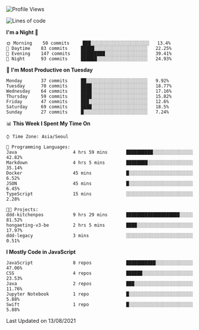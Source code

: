 <!--START_SECTION:waka-->
![Profile Views](http://img.shields.io/badge/Profile%20Views-0-blue)

![Lines of code](https://img.shields.io/badge/From%20Hello%20World%20I%27ve%20Written-92525%20lines%20of%20code-blue)

**I'm a Night 🦉** 

```text
🌞 Morning    50 commits     ███░░░░░░░░░░░░░░░░░░░░░░   13.4% 
🌆 Daytime    83 commits     █████░░░░░░░░░░░░░░░░░░░░   22.25% 
🌃 Evening    147 commits    █████████░░░░░░░░░░░░░░░░   39.41% 
🌙 Night      93 commits     ██████░░░░░░░░░░░░░░░░░░░   24.93%

```
📅 **I'm Most Productive on Tuesday** 

```text
Monday       37 commits     ██░░░░░░░░░░░░░░░░░░░░░░░   9.92% 
Tuesday      70 commits     ████░░░░░░░░░░░░░░░░░░░░░   18.77% 
Wednesday    64 commits     ████░░░░░░░░░░░░░░░░░░░░░   17.16% 
Thursday     59 commits     ████░░░░░░░░░░░░░░░░░░░░░   15.82% 
Friday       47 commits     ███░░░░░░░░░░░░░░░░░░░░░░   12.6% 
Saturday     69 commits     ████░░░░░░░░░░░░░░░░░░░░░   18.5% 
Sunday       27 commits     █░░░░░░░░░░░░░░░░░░░░░░░░   7.24%

```


📊 **This Week I Spent My Time On** 

```text
⌚︎ Time Zone: Asia/Seoul

💬 Programming Languages: 
Java                     4 hrs 59 mins       ██████████░░░░░░░░░░░░░░░   42.82% 
Markdown                 4 hrs 5 mins        ████████░░░░░░░░░░░░░░░░░   35.14% 
Docker                   45 mins             █░░░░░░░░░░░░░░░░░░░░░░░░   6.52% 
JSON                     45 mins             █░░░░░░░░░░░░░░░░░░░░░░░░   6.45% 
TypeScript               15 mins             ░░░░░░░░░░░░░░░░░░░░░░░░░   2.28%

🐱‍💻 Projects: 
ddd-kitchenpos           9 hrs 29 mins       ████████████████████░░░░░   81.52% 
hongaeting-v3-be         2 hrs 5 mins        ████░░░░░░░░░░░░░░░░░░░░░   17.97% 
ddd-legacy               3 mins              ░░░░░░░░░░░░░░░░░░░░░░░░░   0.51%

```

**I Mostly Code in JavaScript** 

```text
JavaScript               8 repos             ███████████░░░░░░░░░░░░░░   47.06% 
CSS                      4 repos             ██████░░░░░░░░░░░░░░░░░░░   23.53% 
Java                     2 repos             ███░░░░░░░░░░░░░░░░░░░░░░   11.76% 
Jupyter Notebook         1 repo              █░░░░░░░░░░░░░░░░░░░░░░░░   5.88% 
Swift                    1 repo              █░░░░░░░░░░░░░░░░░░░░░░░░   5.88%

```



 Last Updated on 13/08/2021
<!--END_SECTION:waka-->

